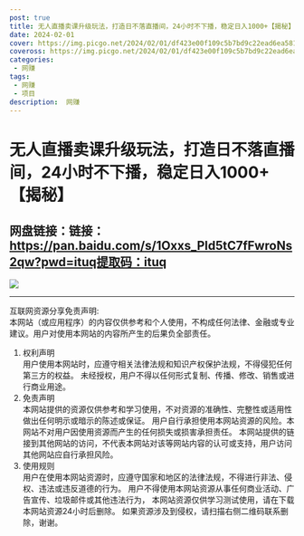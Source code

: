 ```yaml
---
post: true
title: 无人直播卖课升级玩法，打造日不落直播间，24小时不下播，稳定日入1000+【揭秘】
date: 2024-02-01
cover: https://img.picgo.net/2024/02/01/df423e00f109c5b7bd9c22ead6ea58126b390298bcb78cb8.md.png
coveross: https://img.picgo.net/2024/02/01/df423e00f109c5b7bd9c22ead6ea58126b390298bcb78cb8.md.png
categories:
 - 网赚
tags:
 - 网赚
 - 项目
description:  网赚
---
```

# 无人直播卖课升级玩法，打造日不落直播间，24小时不下播，稳定日入1000+【揭秘】

## 网盘链接：链接：https://pan.baidu.com/s/1Oxxs_PId5tC7fFwroNs2qw?pwd=ituq提取码：ituq  

![](https://img.picgo.net/2024/02/01/df423e00f109c5b7bd9c22ead6ea58126b390298bcb78cb8.md.png)

---
互联网资源分享免责声明:  
本网站（或应用程序）的内容仅供参考和个人使用，不构成任何法律、金融或专业建议。用户对使用本网站的内容所产生的后果负全部责任。
1. 权利声明  
用户使用本网站时，应遵守相关法律法规和知识产权保护法规，不得侵犯任何第三方的权益。
未经授权，用户不得以任何形式复制、传播、修改、销售或进行商业用途。
2. 免责声明  
本网站提供的资源仅供参考和学习使用，不对资源的准确性、完整性或适用性做出任何明示或暗示的陈述或保证。
用户自行承担使用本网站资源的风险。本网站不对用户因使用资源而产生的任何损失或损害承担责任。
本网站提供的链接到其他网站的访问，不代表本网站对该等网站内容的认可或支持，用户访问其他网站应自行承担风险。
3. 使用规则  
用户在使用本网站资源时，应遵守国家和地区的法律法规，不得进行非法、侵权、违法或违反道德的行为。
用户不得使用本网站资源从事任何商业活动、广告宣传、垃圾邮件或其他违法行为，
本网站资源仅供学习测试使用，请在下载本网站资源24小时后删除。
如果资源涉及到侵权，请扫描右侧二维码联系删除，谢谢。
